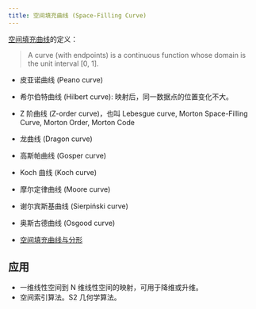 ```yaml
---
title: 空间填充曲线 (Space-Filling Curve)
---
```



[空间填充曲线](https://www.wikiwand.com/en/Space-filling_curve)的定义：

> A curve (with endpoints) is a continuous function whose domain is the unit interval [0, 1].

- 皮亚诺曲线 (Peano curve)
- 希尔伯特曲线 (Hilbert curve): 映射后，同一数据点的位置变化不大。
- Z 阶曲线 (Z-order curve)，也叫 Lebesgue curve, Morton Space-Filling Curve, Morton Order, Morton Code

- 龙曲线 (Dragon curve)
- 高斯帕曲线 (Gosper curve)
- Koch 曲线 (Koch curve)
- 摩尔定律曲线 (Moore curve)
- 谢尔宾斯基曲线 (Sierpiński curve)
- 奥斯古德曲线 (Osgood curve)

- [空间填充曲线与分形](https://www.bilibili.com/video/BV1os411B7Hw?p=2)


## 应用

- 一维线性空间到 N 维线性空间的映射，可用于降维或升维。
- 空间索引算法。S2 几何学算法。
